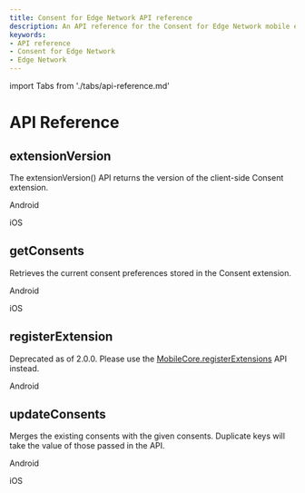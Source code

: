 ```yaml
---
title: Consent for Edge Network API reference
description: An API reference for the Consent for Edge Network mobile extension.
keywords:
- API reference
- Consent for Edge Network
- Edge Network
---
```


import Tabs from './tabs/api-reference.md'

# API Reference

## extensionVersion

The extensionVersion() API returns the version of the client-side Consent extension.

<TabsBlock orientation="horizontal" slots="heading, content" repeat="2"/>

Android

<Tabs query="platform=android&api=extension-version"/>

iOS

<Tabs query="platform=ios&api=extension-version"/>

## getConsents

Retrieves the current consent preferences stored in the Consent extension.

<TabsBlock orientation="horizontal" slots="heading, content" repeat="2"/>

Android

<Tabs query="platform=android&api=get-consents"/>

iOS

<Tabs query="platform=ios&api=get-consents"/>

## registerExtension

<InlineAlert variant="warning" slots="text"/>

Deprecated as of 2.0.0. Please use the [MobileCore.registerExtensions](../mobile-core/api-reference.md#registerextensions) API instead.

<TabsBlock orientation="horizontal" slots="heading, content" repeat="1"/>

Android

<Tabs query="platform=android&api=register-extension"/>

## updateConsents

Merges the existing consents with the given consents. Duplicate keys will take the value of those passed in the API.

<TabsBlock orientation="horizontal" slots="heading, content" repeat="2"/>

Android

<Tabs query="platform=android&api=update-consents"/>

iOS

<Tabs query="platform=ios&api=update-consents"/>
